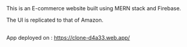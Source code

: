 ##
This is an E-commerce website built using MERN stack and Firebase.

The UI is replicated to that of Amazon.

##
App deployed on : https://clone-d4a33.web.app/
